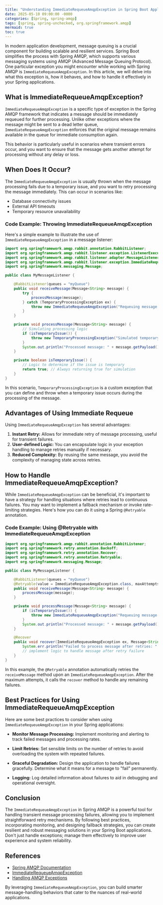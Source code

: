 ```yaml
---
title: "Understanding ImmediateRequeueAmqpException in Spring Boot Applications"
date: 2025-05-10 09:00:00 -0000
categories: [Spring, spring-amqp]
tags: [spring, spring-unchecked, org.springframework.amqp]
mermaid: true
toc: true
---
```



In modern application development, message queuing is a crucial component for building scalable and resilient services. Spring Boot simplifies the process with Spring AMQP, which supports various messaging systems using AMQP (Advanced Message Queuing Protocol). One particular exception you might encounter while working with Spring AMQP is `ImmediateRequeueAmqpException`. In this article, we will delve into what this exception is, how it behaves, and how to handle it effectively in your Spring applications.

## What is ImmediateRequeueAmqpException?

`ImmediateRequeueAmqpException` is a specific type of exception in the Spring AMQP framework that indicates a message should be immediately requeued for further processing. Unlike other exceptions where the message might be sent to a dead letter queue, `ImmediateRequeueAmqpException` enforces that the original message remains available in the queue for immediate consumption again.

This behavior is particularly useful in scenarios where transient errors occur, and you want to ensure that the message gets another attempt for processing without any delay or loss.

## When Does It Occur?

The `ImmediateRequeueAmqpException` is usually thrown when the message processing fails due to a temporary issue, and you want to retry processing the message immediately. This can occur in scenarios like:

- Database connectivity issues
- External API timeouts
- Temporary resource unavailability

### Code Example: Throwing ImmediateRequeueAmqpException

Here's a simple example to illustrate the use of `ImmediateRequeueAmqpException` in a message listener:

```java
import org.springframework.amqp.rabbit.annotation.RabbitListener;
import org.springframework.amqp.rabbit.listener.exception.ListenerExecutionFailedException;
import org.springframework.amqp.rabbit.listener.adapter.MessageListenerAdapter;
import org.springframework.amqp.rabbit.listener.exception.ImmediateRequeueAmqpException;
import org.springframework.messaging.Message;

public class MyMessageListener {

    @RabbitListener(queues = "myQueue")
    public void receiveMessage(Message<String> message) {
        try {
            processMessage(message);
        } catch (TemporaryProcessingException ex) {
            throw new ImmediateRequeueAmqpException("Requeuing message due to temporary issue", ex);
        }
    }

    private void processMessage(Message<String> message) {
        // Simulating processing logic
        if (isTemporaryIssue()) {
            throw new TemporaryProcessingException("Simulated temporary issue");
        }
        System.out.println("Processed message: " + message.getPayload());
    }

    private boolean isTemporaryIssue() {
        // Logic to determine if the issue is temporary
        return true; // Always returning true for simulation
    }
}
```

In this scenario, `TemporaryProcessingException` is a custom exception that you can define and throw when a temporary issue occurs during the processing of the message.

## Advantages of Using Immediate Requeue

Using `ImmediateRequeueAmqpException` has several advantages:

1. **Instant Retry:** Allows for immediate retry of message processing, useful for transient failures.
2. **User-defined Logic:** You can encapsulate logic in your exception handling to manage retries manually if necessary.
3. **Reduced Complexity:** By reusing the same message, you avoid the complexity of managing state across retries.

## How to Handle ImmediateRequeueAmqpException?

While `ImmediateRequeueAmqpException` can be beneficial, it's important to have a strategy for handling situations where retries lead to continuous failures. You may want to implement a fallback mechanism or invoke rate-limiting strategies. Here's how you can do it using a Spring `@Retryable` annotation.

### Code Example: Using @Retryable with ImmediateRequeueAmqpException

```java
import org.springframework.amqp.rabbit.annotation.RabbitListener;
import org.springframework.retry.annotation.Backoff;
import org.springframework.retry.annotation.Recover;
import org.springframework.retry.annotation.Retryable;
import org.springframework.messaging.Message;

public class MyMessageListener {

    @RabbitListener(queues = "myQueue")
    @Retryable(value = ImmediateRequeueAmqpException.class, maxAttempts = 3, backoff = @Backoff(delay = 1000))
    public void receiveMessage(Message<String> message) {
        processMessage(message);
    }

    private void processMessage(Message<String> message) {
        if (isTemporaryIssue()) {
            throw new ImmediateRequeueAmqpException("Requeuing message due to temporary issue");
        }
        System.out.println("Processed message: " + message.getPayload());
    }

    @Recover
    public void recover(ImmediateRequeueAmqpException ex, Message<String> message) {
        System.err.println("Failed to process message after retries: " + message.getPayload());
        // implement logic to handle message after retry failure
    }
}
```

In this example, the `@Retryable` annotation automatically retries the `receiveMessage` method upon an `ImmediateRequeueAmqpException`. After the maximum attempts, it calls the `recover` method to handle any remaining failures.

## Best Practices for Using ImmediateRequeueAmqpException

Here are some best practices to consider when using `ImmediateRequeueAmqpException` in your Spring applications:

- **Monitor Message Processing:** Implement monitoring and alerting to track failed messages and processing rates.
  
- **Limit Retries:** Set sensible limits on the number of retries to avoid overloading the system with repeated failures.
  
- **Graceful Degradation:** Design the application to handle failures gracefully. Determine what it means for a message to "fail" permanently.

- **Logging:** Log detailed information about failures to aid in debugging and operational oversight.

## Conclusion

The `ImmediateRequeueAmqpException` in Spring AMQP is a powerful tool for handling transient message processing failures, allowing you to implement straightforward retry mechanisms. By following best practices, incorporating monitoring, and designing fallback strategies, you can create resilient and robust messaging solutions in your Spring Boot applications. Don't just handle exceptions; manage them effectively to improve user experience and system reliability.

## References

- [Spring AMQP Documentation](https://docs.spring.io/spring-amqp/docs/current/reference/html/)
- [ImmediateRequeueAmqpException](https://docs.spring.io/spring-amqp/docs/current/api/org/springframework/amqp/rabbit/listener/advice/ImmediateRequeueAmqpException.html)
- [Handling AMQP Exceptions](https://www.baeldung.com/spring-amqp-exceptions)

By leveraging `ImmediateRequeueAmqpException`, you can build smarter message-handling behaviors that cater to the nuances of real-world applications.